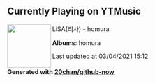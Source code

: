 ## Currently Playing on YTMusic

[<img align="left" width="100" src="https://lh3.googleusercontent.com/98RjRKBpBcgCec2JQqJkAtQYjwx6P-nBmFwFfh0Wq2DYBQO5OfBT_azFDir9m6r0Q7ZWNC5jG5dlNJaA">](https://music.youtube.com/watch?v=NinLIDs9qmU)

LiSA(리사) - homura

**Albums**: homura

Last updated at 03/04/2021 15:12

#### Generated with [20chan/github-now](https://github.com/20chan/github-now)


<!--
**20chan/20chan** is a ✨ _special_ ✨ repository because its `README.md` (this file) appears on your GitHub profile.

Here are some ideas to get you started:

- 🔭 I’m currently working on ...
- 🌱 I’m currently learning ...
- 👯 I’m looking to collaborate on ...
- 🤔 I’m looking for help with ...
- 💬 Ask me about ...
- 📫 How to reach me: ...
- 😄 Pronouns: ...
- ⚡ Fun fact: ...
-->
